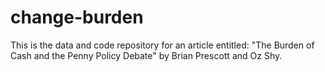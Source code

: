 # change-burden

This is the data and code repository for an article entitled: "The Burden of Cash and the Penny Policy Debate"
by Brian Prescott and Oz Shy. 
